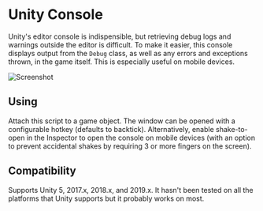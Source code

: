 # Unity Console

Unity's editor console is indispensible, but retrieving debug logs and warnings
outside the editor is difficult. To make it easier, this console displays
output from the `Debug` class, as well as any errors and exceptions thrown, in
the game itself. This is especially useful on mobile devices.

![Screenshot](http://matthewminer.com/images/consolation@2x.png)


## Using

Attach this script to a game object. The window can be opened with a
configurable hotkey (defaults to backtick). Alternatively, enable shake-to-open
in the Inspector to open the console on mobile devices (with an option to
prevent accidental shakes by requiring 3 or more fingers on the screen).


## Compatibility

Supports Unity 5, 2017.x, 2018.x, and 2019.x. It hasn't been tested on all the
platforms that Unity supports but it probably works on most.
